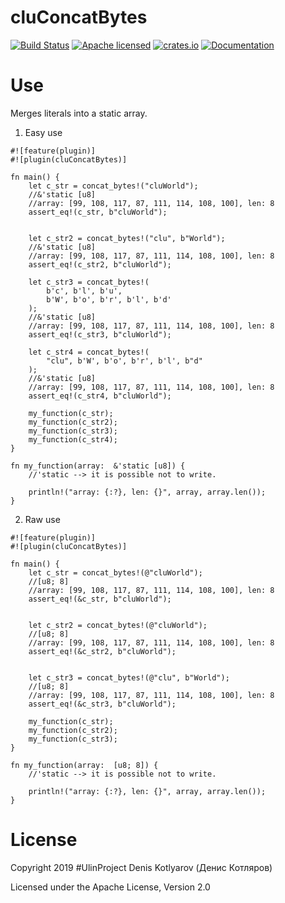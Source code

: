 # cluConcatBytes
[![Build Status](https://travis-ci.org/clucompany/cluConcatBytes.svg?branch=master)](https://travis-ci.org/clucompany/cluConcatBytes)
[![Apache licensed](https://img.shields.io/badge/license-Apache%202.0-blue.svg)](./LICENSE)
[![crates.io](http://meritbadge.herokuapp.com/cluConcatBytes)](https://crates.io/crates/cluConcatBytes)
[![Documentation](https://docs.rs/cluConcatBytes/badge.svg)](https://docs.rs/cluConcatBytes)

# Use

Merges literals into a static array.

1. Easy use

```
#![feature(plugin)]
#![plugin(cluConcatBytes)]

fn main() {
	let c_str = concat_bytes!("cluWorld");
	//&'static [u8]
	//array: [99, 108, 117, 87, 111, 114, 108, 100], len: 8
	assert_eq!(c_str, b"cluWorld");
	
	
	let c_str2 = concat_bytes!("clu", b"World");
	//&'static [u8]
	//array: [99, 108, 117, 87, 111, 114, 108, 100], len: 8
	assert_eq!(c_str2, b"cluWorld");
	
	let c_str3 = concat_bytes!(
		b'c', b'l', b'u',
		b'W', b'o', b'r', b'l', b'd'
	);
	//&'static [u8]
	//array: [99, 108, 117, 87, 111, 114, 108, 100], len: 8
	assert_eq!(c_str3, b"cluWorld");
	
	let c_str4 = concat_bytes!(
		"clu", b'W', b'o', b'r', b'l', b"d"
	);
	//&'static [u8]
	//array: [99, 108, 117, 87, 111, 114, 108, 100], len: 8
	assert_eq!(c_str4, b"cluWorld");
	
	my_function(c_str);
	my_function(c_str2);
	my_function(c_str3);
	my_function(c_str4);
}

fn my_function(array:  &'static [u8]) {
	//'static --> it is possible not to write.
	
	println!("array: {:?}, len: {}", array, array.len());
}
```

2. Raw use

```
#![feature(plugin)]
#![plugin(cluConcatBytes)]

fn main() {
	let c_str = concat_bytes!(@"cluWorld");
	//[u8; 8]
	//array: [99, 108, 117, 87, 111, 114, 108, 100], len: 8
	assert_eq!(&c_str, b"cluWorld");
	
	
	let c_str2 = concat_bytes!(@"cluWorld");
	//[u8; 8]
	//array: [99, 108, 117, 87, 111, 114, 108, 100], len: 8
	assert_eq!(&c_str2, b"cluWorld");
	
	
	let c_str3 = concat_bytes!(@"clu", b"World");
	//[u8; 8]
	//array: [99, 108, 117, 87, 111, 114, 108, 100], len: 8
	assert_eq!(&c_str3, b"cluWorld");
	
	my_function(c_str);
	my_function(c_str2);
	my_function(c_str3);
}

fn my_function(array:  [u8; 8]) {
	//'static --> it is possible not to write.
	
	println!("array: {:?}, len: {}", array, array.len());
}
```

# License

Copyright 2019 #UlinProject Denis Kotlyarov (Денис Котляров)

Licensed under the Apache License, Version 2.0
